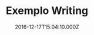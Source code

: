 ---
templateKey: writing-post
color: 7
title: Exemplo Writing
date: 2016-12-17T15:04:10.000Z
image: /img/thumbnail.png
description: This is just a small example of Writing
details: Book. 99x99. 12/2010
---
